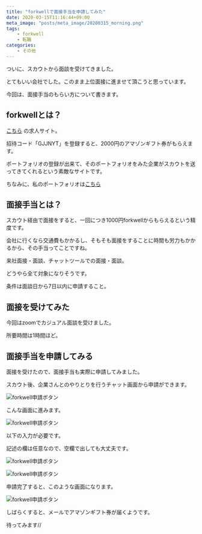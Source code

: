 ```yaml
---
title: "forkwellで面接手当を申請してみた"
date: 2020-03-15T11:16:44+09:00
meta_image: "posts/meta_image/20200315_morning.png"
tags: 
    - forkwell
    - 転職
categories: 
    - その他
---
```


ついに、スカウトから面談を受けてきました。

とてもいい会社でした。このまま上位面接に進ませて頂こうと思っています。

今回は、面接手当のもらい方について書きます。

## forkwellとは？

[こちら](https://jobs.forkwell.com/about/scout?utm_source=twitter&utm_medium=twitter&utm_campaign=invitation) の求人サイト。

招待コード「GJJNYT」を登録すると、2000円のアマゾンギフト券がもらえます。

ポートフォリオの登録が出来て、そのポートフォリオをみた企業がスカウトを送ってきてくれるという素敵なサイトです。

ちなみに、私のポートフォリオは[こちら](https://portfolio.forkwell.com/@runau)

## 面接手当とは？

スカウト経由で面接をすると、一回につき1000円forkwellからもらえるという精度です。

会社に行くなら交通費もかかるし、そもそも面接をすることに時間も労力もかかるから、その手当ってことですね。

来社面接・面談、チャットツールでの面接・面談。

どうやら全て対象になりそうです。

条件は面談日から7日以内に申請すること。

## 面接を受けてみた

今回はzoomでカジュアル面談を受けました。

所要時間は1時間ほど。

## 面接手当を申請してみる

面接を受けたので、面接手当も実際に申請してみました。

スカウト後、企業さんとのやりとりを行うチャット画面から申請ができます。

![forkwell申請ボタン](../img/forkwell-zoom1.png)

こんな画面に進みます。

![forkwell申請ボタン](../img/forkwell-zoom2.png)

以下の入力が必要です。

記述の欄は任意なので、空欄で出しても大丈夫です。

![forkwell申請ボタン](../img/forkwell-zoom4.png)

![forkwell申請ボタン](../img/forkwell-zoom5.png)

申請完了すると、このような画面になります。

![forkwell申請ボタン](../img/forkwell-zoom3.png)

しばらくすると、メールでアマゾンギフト券が届くようです。

待ってみます//